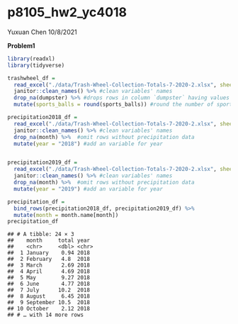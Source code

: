 p8105\_hw2\_yc4018
================
Yuxuan Chen
10/8/2021

**Problem1**

``` r
library(readxl)
library(tidyverse)

trashwheel_df = 
  read_excel("./data/Trash-Wheel-Collection-Totals-7-2020-2.xlsx", sheet = "Mr. Trash Wheel", range = "A2:N535") %>% #Read the excel file
  janitor::clean_names() %>% #clean variables' names
  drop_na(dumpster) %>% #drops rows in column `dumpster` having values equal to NA
  mutate(sports_balls = round(sports_balls)) #round the number of sports balls to the nearest integer
```

``` r
precipitation2018_df = 
  read_excel("./data/Trash-Wheel-Collection-Totals-7-2020-2.xlsx", sheet = "2018 Precipitation", range = "A2:B15") %>% 
  janitor::clean_names() %>% #clean variables' names
  drop_na(month) %>%  #omit rows without precipitation data
  mutate(year = "2018") #add an variable for year


precipitation2019_df = 
  read_excel("./data/Trash-Wheel-Collection-Totals-7-2020-2.xlsx", sheet = "2019 Precipitation", range = "A2:B15") %>% 
  janitor::clean_names() %>% #clean variables' names
  drop_na(month) %>%  #omit rows without precipitation data
  mutate(year = "2019") #add an variable for year

precipitation_df = 
  bind_rows(precipitation2018_df, precipitation2019_df) %>% 
  mutate(month = month.name[month])
precipitation_df
```

    ## # A tibble: 24 × 3
    ##    month     total year 
    ##    <chr>     <dbl> <chr>
    ##  1 January    0.94 2018 
    ##  2 February   4.8  2018 
    ##  3 March      2.69 2018 
    ##  4 April      4.69 2018 
    ##  5 May        9.27 2018 
    ##  6 June       4.77 2018 
    ##  7 July      10.2  2018 
    ##  8 August     6.45 2018 
    ##  9 September 10.5  2018 
    ## 10 October    2.12 2018 
    ## # … with 14 more rows
